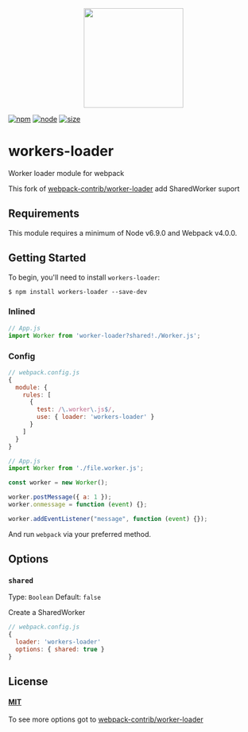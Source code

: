 <div align="center">
  <a href="https://github.com/webpack/webpack">
    <img width="200" height="200" src="https://webpack.js.org/assets/icon-square-big.svg">
  </a>
</div>

[![npm][npm]][npm-url]
[![node][node]][node-url]
[![size][size]][size-url]

# workers-loader

Worker loader module for webpack

This fork of [webpack-contrib/worker-loader](https://github.com/webpack-contrib/worker-loader)
add SharedWorker suport

## Requirements

This module requires a minimum of Node v6.9.0 and Webpack v4.0.0.

## Getting Started

To begin, you'll need to install `workers-loader`:

```console
$ npm install workers-loader --save-dev
```

### Inlined

```js
// App.js
import Worker from 'worker-loader?shared!./Worker.js';
```

### Config

```js
// webpack.config.js
{
  module: {
    rules: [
      {
        test: /\.worker\.js$/,
        use: { loader: 'workers-loader' }
      }
    ]
  }
}
```

```js
// App.js
import Worker from './file.worker.js';

const worker = new Worker();

worker.postMessage({ a: 1 });
worker.onmessage = function (event) {};

worker.addEventListener("message", function (event) {});
```

And run `webpack` via your preferred method.

## Options

### `shared`

Type: `Boolean`
Default: `false`

Create a SharedWorker

```js
// webpack.config.js
{
  loader: 'workers-loader'
  options: { shared: true }
}
```

## License

#### [MIT](./LICENSE)

To see more options got to [webpack-contrib/worker-loader](https://github.com/webpack-contrib/worker-loader)

[npm]: https://img.shields.io/npm/v/workers-loader.svg
[npm-url]: https://npmjs.com/package/workers-loader

[node]: https://img.shields.io/node/v/workers-loader.svg
[node-url]: https://nodejs.org

[size]: https://packagephobia.now.sh/badge?p=workers-loader
[size-url]: https://packagephobia.now.sh/result?p=workers-loader